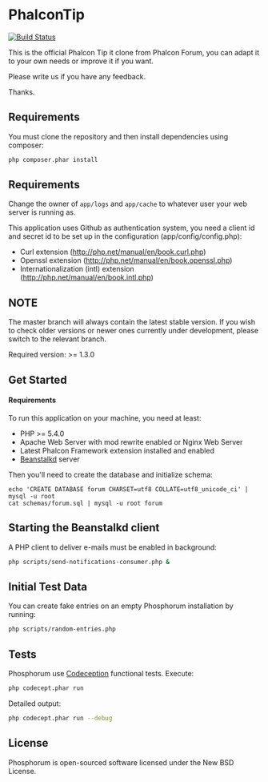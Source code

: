 PhalconTip
============

[![Build Status](https://travis-ci.org/zphalcon/phalcon-tip.svg?branch=master)](https://travis-ci.org/zphalcon/phalcon-tip.svg)

This is the official Phalcon Tip it clone from Phalcon Forum, you can adapt it to your own needs or improve it if you want.

Please write us if you have any feedback.

Thanks.

Requirements
------------
You must clone the repository and then install dependencies using composer:

```bash
php composer.phar install
```

Requirements
------------
Change the owner of `app/logs` and `app/cache` to whatever user your web server is running as.

This application uses Github as authentication system, you need a client id and secret id
to be set up in the configuration (app/config/config.php):

* Curl extension (http://php.net/manual/en/book.curl.php)
* Openssl extension (http://php.net/manual/en/book.openssl.php)
* Internationalization (intl) extension (http://php.net/manual/en/book.intl.php)

NOTE
----
The master branch will always contain the latest stable version. If you wish
to check older versions or newer ones currently under development, please
switch to the relevant branch.

Required version: >= 1.3.0

Get Started
-----------

#### Requirements

To run this application on your machine, you need at least:

* PHP >= 5.4.0
* Apache Web Server with mod rewrite enabled or Nginx Web Server
* Latest Phalcon Framework extension installed and enabled
* [Beanstalkd](http://kr.github.io/beanstalkd/) server

Then you'll need to create the database and initialize schema:

    echo 'CREATE DATABASE forum CHARSET=utf8 COLLATE=utf8_unicode_ci' | mysql -u root
    cat schemas/forum.sql | mysql -u root forum

Starting the Beanstalkd client
------------------------------
A PHP client to deliver e-mails must be enabled in background:

```bash
php scripts/send-notifications-consumer.php &
```

Initial Test Data
-----------------
You can create fake entries on an empty Phosphorum installation by running:

```bash
php scripts/random-entries.php
```

Tests
-----
Phosphorum use [Codeception](http://codeception.com) functional tests. Execute:

```bash
php codecept.phar run
```

Detailed output:

```bash
php codecept.phar run --debug
```

License
-------
Phosphorum is open-sourced software licensed under the New BSD License.
